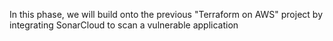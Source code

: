 In this phase, we will build onto the previous "Terraform on AWS" project by integrating SonarCloud to scan a vulnerable application

